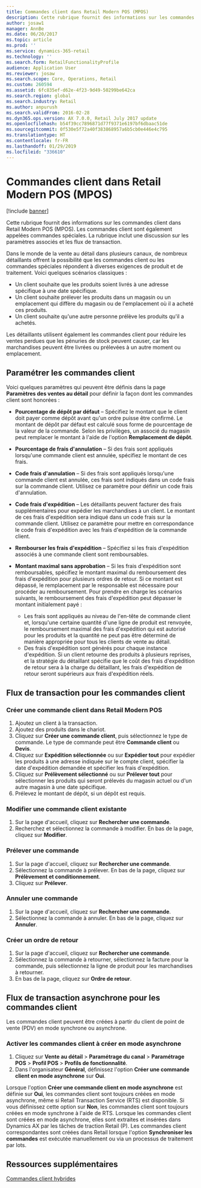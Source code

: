 ```yaml
---
title: Commandes client dans Retail Modern POS (MPOS)
description: Cette rubrique fournit des informations sur les commandes client dans Retail Modern POS (MPOS). Les commandes client sont également appelées commandes spéciales. La rubrique inclut une discussion sur les paramètres associés et les flux de transaction.
author: josaw1
manager: AnnBe
ms.date: 06/20/2017
ms.topic: article
ms.prod: ''
ms.service: dynamics-365-retail
ms.technology: ''
ms.search.form: RetailFunctionalityProfile
audience: Application User
ms.reviewer: josaw
ms.search.scope: Core, Operations, Retail
ms.custom: 260594
ms.assetid: 6fc835ef-d62e-4f23-9d49-50299be642ca
ms.search.region: global
ms.search.industry: Retail
ms.author: anpurush
ms.search.validFrom: 2016-02-28
ms.dyn365.ops.version: AX 7.0.0, Retail July 2017 update
ms.openlocfilehash: b54f39cc7896871d77f9371e6197bf6dbaac51de
ms.sourcegitcommit: 0f530e5f72a40f383868957a6b5cb0e446e4c795
ms.translationtype: HT
ms.contentlocale: fr-FR
ms.lasthandoff: 01/29/2019
ms.locfileid: "336610"
---
```

# <a name="customer-orders-in-retail-modern-pos-mpos"></a>Commandes client dans Retail Modern POS (MPOS)

[!include [banner](includes/banner.md)]

Cette rubrique fournit des informations sur les commandes client dans Retail Modern POS (MPOS). Les commandes client sont également appelées commandes spéciales. La rubrique inclut une discussion sur les paramètres associés et les flux de transaction.

Dans le monde de la vente au détail dans plusieurs canaux, de nombreux détaillants offrent la possibilité que les commandes client ou les commandes spéciales répondent à diverses exigences de produit et de traitement. Voici quelques scénarios classiques :

- Un client souhaite que les produits soient livrés à une adresse spécifique à une date spécifique.
- Un client souhaite prélever les produits dans un magasin ou un emplacement qui diffère du magasin ou de l'emplacement où il a acheté ces produits.
- Un client souhaite qu'une autre personne prélève les produits qu'il a achetés.

Les détaillants utilisent également les commandes client pour réduire les ventes perdues que les pénuries de stock peuvent causer, car les marchandises peuvent être livrées ou prélevées à un autre moment ou emplacement.

## <a name="set-up-customer-orders"></a>Paramétrer les commandes client

Voici quelques paramètres qui peuvent être définis dans la page **Paramètres des ventes au détail** pour définir la façon dont les commandes client sont honorées :

- **Pourcentage de dépôt par défaut** – Spécifiez le montant que le client doit payer comme dépôt avant qu'un ordre puisse être confirmé. Le montant de dépôt par défaut est calculé sous forme de pourcentage de la valeur de la commande. Selon les privilèges, un associé du magasin peut remplacer le montant à l'aide de l'option **Remplacement de dépôt**.
- **Pourcentage de frais d'annulation** – Si des frais sont appliqués lorsqu'une commande client est annulée, spécifiez le montant de ces frais.
- **Code frais d'annulation** – Si des frais sont appliqués lorsqu'une commande client est annulée, ces frais sont indiqués dans un code frais sur la commande client. Utilisez ce paramètre pour définir un code frais d'annulation.
- **Code frais d'expédition** – Les détaillants peuvent facturer des frais supplémentaires pour expédier les marchandises à un client. Le montant de ces frais d'expédition sera indiqué dans un code frais sur la commande client. Utilisez ce paramètre pour mettre en correspondance le code frais d'expédition avec les frais d'expédition de la commande client.
- **Rembourser les frais d'expédition** – Spécifiez si les frais d'expédition associés à une commande client sont remboursables.
- **Montant maximal sans approbation** – Si les frais d'expédition sont remboursables, spécifiez le montant maximal du remboursement des frais d'expédition pour plusieurs ordres de retour. Si ce montant est dépassé, le remplacement par le responsable est nécessaire pour procéder au remboursement. Pour prendre en charge les scénarios suivants, le remboursement des frais d'expédition peut dépasser le montant initialement payé :

    - Les frais sont appliqués au niveau de l'en-tête de commande client et, lorsqu'une certaine quantité d'une ligne de produit est renvoyée, le remboursement maximal des frais d'expédition qui est autorisé pour les produits et la quantité ne peut pas être déterminé de manière appropriée pour tous les clients de vente au détail.
    - Des frais d'expédition sont générés pour chaque instance d'expédition. Si un client retourne des produits à plusieurs reprises, et la stratégie du détaillant spécifie que le coût des frais d'expédition de retour sera à la charge du détaillant, les frais d'expédition de retour seront supérieurs aux frais d'expédition réels.

## <a name="transaction-flow-for-customer-orders"></a>Flux de transaction pour les commandes client

### <a name="create-a-customer-order-in-retail-modern-pos"></a>Créer une commande client dans Retail Modern POS

1. Ajoutez un client à la transaction.
2. Ajoutez des produits dans le chariot.
3. Cliquez sur **Créer une commande client**, puis sélectionnez le type de commande. Le type de commande peut être **Commande client** ou **Devis**.
4. Cliquez sur **Expédition sélectionnée** ou sur **Expédier tout** pour expédier les produits à une adresse indiquée sur le compte client, spécifier la date d'expédition demandée et spécifier les frais d'expédition.
5. Cliquez sur **Prélèvement sélectionné** ou sur **Prélever tout** pour sélectionner les produits qui seront prélevés du magasin actuel ou d'un autre magasin à une date spécifique.
6. Prélevez le montant de dépôt, si un dépôt est requis.

### <a name="edit-an-existing-customer-order"></a>Modifier une commande client existante

1. Sur la page d'accueil, cliquez sur **Rechercher une commande**.
2. Recherchez et sélectionnez la commande à modifier. En bas de la page, cliquez sur **Modifier**.

### <a name="pick-up-an-order"></a>Prélever une commande

1. Sur la page d'accueil, cliquez sur **Rechercher une commande**.
2. Sélectionnez la commande à prélever. En bas de la page, cliquez sur **Prélèvement et conditionnement**.
3. Cliquez sur **Prélever**.

### <a name="cancel-an-order"></a>Annuler une commande

1. Sur la page d'accueil, cliquez sur **Rechercher une commande**.
2. Sélectionnez la commande à annuler. En bas de la page, cliquez sur **Annuler**.

### <a name="create-a-return-order"></a>Créer un ordre de retour

1. Sur la page d'accueil, cliquez sur **Rechercher une commande**.
2. Sélectionnez la commande à retourner, sélectionnez la facture pour la commande, puis sélectionnez la ligne de produit pour les marchandises à retourner.
3. En bas de la page, cliquez sur **Ordre de retour**.

## <a name="asynchronous-transaction-flow-for-customer-orders"></a>Flux de transaction asynchrone pour les commandes client

Les commandes client peuvent être créées à partir du client de point de vente (PDV) en mode synchrone ou asynchrone.

### <a name="enable-customer-orders-to-be-created-in-asynchronous-mode"></a>Activer les commandes client à créer en mode asynchrone

1. Cliquez sur **Vente au détail** &gt; **Paramétrage du canal** &gt; **Paramétrage POS** &gt; **Profil POS** &gt; **Profils de fonctionnalité**.
2. Dans l'organisateur **Général**, définissez l'option **Créer une commande client en mode asynchrone** sur **Oui**.

Lorsque l'option **Créer une commande client en mode asynchrone** est définie sur **Oui**, les commandes client sont toujours créées en mode asynchrone, même si Retail Transaction Service (RTS) est disponible. Si vous définissez cette option sur **Non**, les commandes client sont toujours créées en mode synchrone à l'aide de RTS. Lorsque les commandes client sont créées en mode asynchrone, elles sont extraites et insérées dans Dynamics AX par les tâches de traction Retail (P). Les commandes client correspondantes sont créées dans Retail lorsque l'option **Synchroniser les commandes** est exécutée manuellement ou via un processus de traitement par lots.

## <a name="additional-resources"></a>Ressources supplémentaires

[Commandes client hybrides](hybrid-customer-orders.md)
